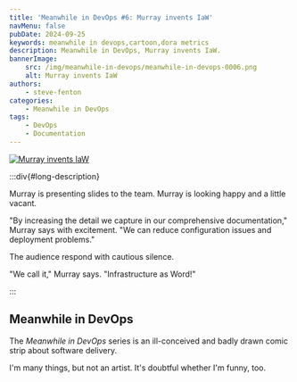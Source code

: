 ```yaml
---
title: 'Meanwhile in DevOps #6: Murray invents IaW'
navMenu: false
pubDate: 2024-09-25
keywords: meanwhile in devops,cartoon,dora metrics
description: Meanwhile in DevOps, Murray invents IaW.
bannerImage:
    src: /img/meanwhile-in-devops/meanwhile-in-devops-0006.png
    alt: Murray invents IaW
authors:
    - steve-fenton
categories:
    - Meanwhile in DevOps
tags:
    - DevOps
    - Documentation
---
```


<a href="#long-description">
<img src="/img/meanwhile-in-devops/meanwhile-in-devops-0006.png" alt="Murray invents IaW" />
</a>

:::div{#long-description}

Murray is presenting slides to the team. Murray is looking happy and a little vacant.

"By increasing the detail we capture in our comprehensive documentation," Murray says with excitement. "We can reduce configuration issues and deployment problems."

The audience respond with cautious silence.

"We call it," Murray says. "Infrastructure as Word!"

:::

## Meanwhile in DevOps

The *Meanwhile in DevOps* series is an ill-conceived and badly drawn comic strip about software delivery.

I'm many things, but not an artist. It's doubtful whether I'm funny, too.
